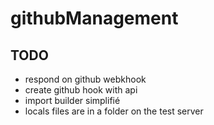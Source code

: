 githubManagement
================

TODO
----
- respond on github webkhook
- create github hook with api
- import builder simplifié
- locals files are in a folder on the test server